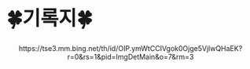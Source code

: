 ## <h1 style="font-size: 40px;">🍀기록지🍀</h1> 
</div>
<div align="center">
https://tse3.mm.bing.net/th/id/OIP.ymWtCCIVgok0Ojge5VjlwQHaEK?r=0&rs=1&pid=ImgDetMain&o=7&rm=3

<!--
**kwon0308/kwon0308** is a ✨ _special_ ✨ repository because its `README.md` (this file) appears on your GitHub profile.

Here are some ideas to get you started:

- 🔭 I’m currently working on ...
- 🌱 I’m currently learning ...
- 👯 I’m looking to collaborate on ...
- 🤔 I’m looking for help with ...
- 💬 Ask me about ...
- 📫 How to reach me: ...
- 😄 Pronouns: ...
- ⚡ Fun fact: ...
-->

